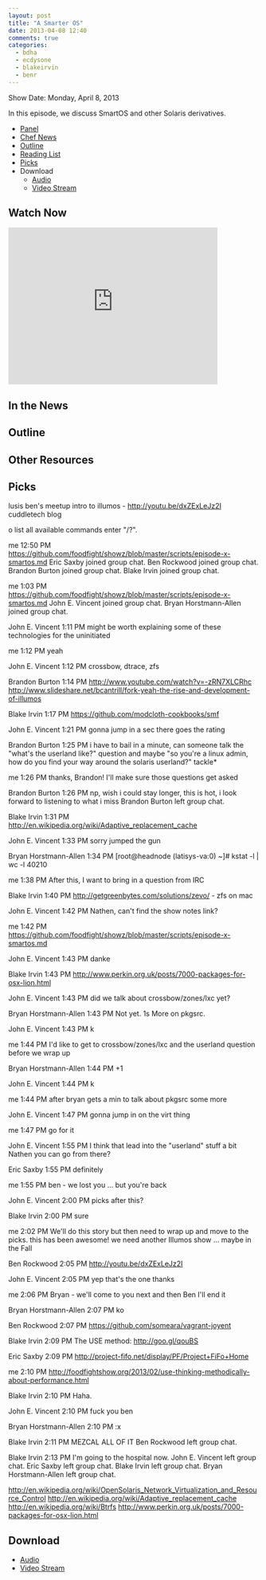 ```yaml
---
layout: post
title: "A Smarter OS"
date: 2013-04-08 12:40
comments: true
categories: 
  - bdha
  - ecdysone
  - blakeirvin
  - benr
---
```

Show Date:  Monday, April 8, 2013

In this episode, we discuss SmartOS and other Solaris derivatives.

* [Panel](http://foodfightshow.org/2013/04/a-smarter-os.html#panel)
* [Chef News](http://foodfightshow.org/2013/04/a-smarter-os.html#news)
* [Outline](http://foodfightshow.org/2013/04/a-smarter-os.html#outline)
* [Reading List](http://foodfightshow.org/2013/04/a-smarter-os.html#reading)
* [Picks](http://foodfightshow.org/2013/04/a-smarter-os.html#picks)
* Download
  * [Audio](http://traffic.libsyn.com/foodfight/Food-Fight-Show-48-A-SmarterOS.mp3)
  * [Video Stream](http://www.youtube.com/watch?v=DJfppm1SyeI)

Watch Now
---------

<iframe width="420" height="315" src="http://www.youtube.com/embed/DJfppm1SyeI" frameborder="0" allowfullscreen></iframe>

<!-- more -->

In the News<a name="news"></a>
-----------

Outline<a name="outline"></a>
-------

## Other Resources

Picks<a name="picks"></a>
-----
lusis 
  ben's meetup intro to illumos - http://youtu.be/dxZExLeJz2I
  cuddletech blog

o list all available commands enter "/?".
  
me  12:50 PM
https://github.com/foodfight/showz/blob/master/scripts/episode-x-smartos.md
Eric Saxby joined group chat.
Ben Rockwood joined group chat.
Brandon Burton joined group chat.
Blake Irvin joined group chat.
  
me  1:03 PM
https://github.com/foodfight/showz/blob/master/scripts/episode-x-smartos.md
John E. Vincent joined group chat.
Bryan Horstmann-Allen joined group chat.
  
John E. Vincent 1:11 PM
might be worth explaining some of these technologies for the uninitiated
  
me  1:12 PM
yeah
  
John E. Vincent 1:12 PM
crossbow, dtrace, zfs
  
Brandon Burton  1:14 PM
http://www.youtube.com/watch?v=-zRN7XLCRhc
http://www.slideshare.net/bcantrill/fork-yeah-the-rise-and-development-of-illumos
  
Blake Irvin 1:17 PM
https://github.com/modcloth-cookbooks/smf
  
John E. Vincent 1:21 PM
gonna jump in a sec
there goes the rating 
  
Brandon Burton  1:25 PM
i have to bail in a minute, can someone talk the "what's the userland like?" question and maybe "so you're a linux admin, how do you find your way around the solaris userland?"
tackle*
  
me  1:26 PM
thanks, Brandon! I'll make sure those questions get asked
  
Brandon Burton  1:26 PM
np, wish i could stay longer, this is hot, i look forward to listening to what i miss
Brandon Burton left group chat.
  
Blake Irvin 1:31 PM
http://en.wikipedia.org/wiki/Adaptive_replacement_cache
  
John E. Vincent 1:33 PM
sorry jumped the gun 
  
Bryan Horstmann-Allen 1:34 PM
[root@headnode (latisys-va:0) ~]# kstat -l | wc -l
  40210
  
me  1:38 PM
After this, I want to bring in a question from IRC
  
Blake Irvin 1:40 PM
http://getgreenbytes.com/solutions/zevo/ - zfs on mac
  
John E. Vincent 1:42 PM
Nathen, can't find the show notes
link?
  
me  1:42 PM
https://github.com/foodfight/showz/blob/master/scripts/episode-x-smartos.md
  
John E. Vincent 1:43 PM
danke
  
Blake Irvin 1:43 PM
http://www.perkin.org.uk/posts/7000-packages-for-osx-lion.html
  
John E. Vincent 1:43 PM
did we talk about crossbow/zones/lxc yet?
  
Bryan Horstmann-Allen 1:43 PM
Not yet.
1s
More on pkgsrc.
  
John E. Vincent 1:43 PM
k
  
me  1:44 PM
I'd like to get to crossbow/zones/lxc and the userland question before we wrap up
  
Bryan Horstmann-Allen 1:44 PM
+1
  
John E. Vincent 1:44 PM
k
  
me  1:44 PM
after bryan gets a min to talk about pkgsrc some more
  
John E. Vincent 1:47 PM
gonna jump in on the virt thing
  
me  1:47 PM
go for it
  
John E. Vincent 1:55 PM
I think that lead into the "userland" stuff a bit
Nathen you can go from there?
  
Eric Saxby  1:55 PM
definitely
  
me  1:55 PM
ben - we lost you ... but you're back
  
John E. Vincent 2:00 PM
picks after this?
  
Blake Irvin 2:00 PM
sure
  
me  2:02 PM
We'll do this story but then need to wrap up and move to the picks.
this has been awesome! we need another Illumos show ... maybe in the Fall
  
Ben Rockwood  2:05 PM
http://youtu.be/dxZExLeJz2I
  
John E. Vincent 2:05 PM
yep that's the one
thanks
  
me  2:06 PM
Bryan - we'll come to you next and then Ben
I'll end it
  
Bryan Horstmann-Allen 2:07 PM
ko
  
Ben Rockwood  2:07 PM
https://github.com/someara/vagrant-joyent
  
Blake Irvin 2:09 PM
The USE method: http://goo.gl/qouBS
  
Eric Saxby  2:09 PM
http://project-fifo.net/display/PF/Project+FiFo+Home
  
me  2:10 PM
http://foodfightshow.org/2013/02/use-thinking-methodically-about-performance.html

  
Blake Irvin 2:10 PM
Haha.
  
John E. Vincent 2:10 PM
fuck you ben

  
Bryan Horstmann-Allen 2:10 PM
:x
  
Blake Irvin 2:11 PM
MEZCAL
ALL OF IT
Ben Rockwood left group chat.
  
Blake Irvin 2:13 PM
I'm going to the hospital now.
John E. Vincent left group chat.
Eric Saxby left group chat.
Blake Irvin left group chat.
Bryan Horstmann-Allen left group chat.

http://en.wikipedia.org/wiki/OpenSolaris_Network_Virtualization_and_Resource_Control
http://en.wikipedia.org/wiki/Adaptive_replacement_cache
http://en.wikipedia.org/wiki/Btrfs
http://www.perkin.org.uk/posts/7000-packages-for-osx-lion.html

Download
--------
* [Audio](http://traffic.libsyn.com/foodfight/Food-Fight-Show-48-A-SmarterOS.mp3)
* [Video Stream](http://www.youtube.com/watch?v=DJfppm1SyeI)

